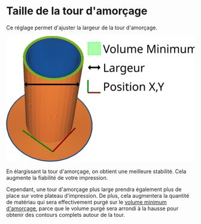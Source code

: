 Taille de la tour d'amorçage
====
Ce réglage permet d'ajuster la largeur de la tour d'amorçage.

![La largeur de la tour principale](../images/prime_tower_fr.svg)

En élargissant la tour d'amorçage, on obtient une meilleure stabilité. Cela augmente la fiabilité de votre impression.

Cependant, une tour d'amorçage plus large prendra également plus de place sur votre plateau d'impression. De plus, cela augmentera la quantité de matériau qui sera effectivement purgé sur le [volume minimum d'amorçage](prime_tower_min_volume.md), parce que le volume purgé sera arrondi à la hausse pour obtenir des contours complets autour de la tour.
